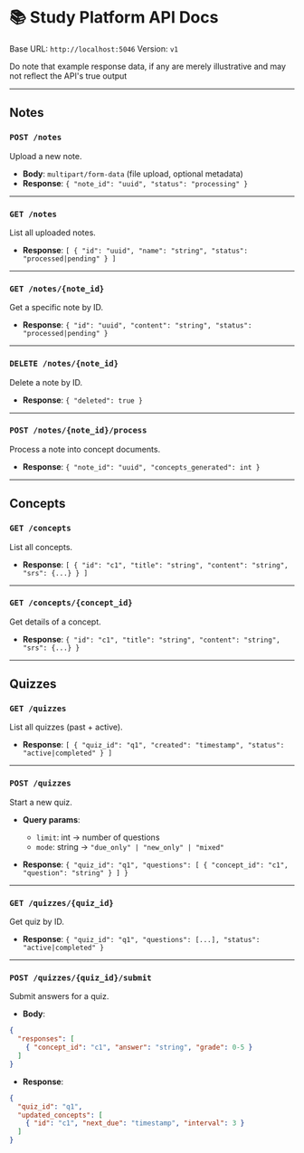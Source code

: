# 📚 Study Platform API Docs

Base URL: `http://localhost:5046`
Version: `v1`

Do note that example response data, if any are merely illustrative and may not reflect the API's true output

---

## **Notes**

### `POST /notes`

Upload a new note.

* **Body**: `multipart/form-data` (file upload, optional metadata)
* **Response**: `{ "note_id": "uuid", "status": "processing" }`

---

### `GET /notes`

List all uploaded notes.

* **Response**: `[ { "id": "uuid", "name": "string", "status": "processed|pending" } ]`

---

### `GET /notes/{note_id}`

Get a specific note by ID.

* **Response**: `{ "id": "uuid", "content": "string", "status": "processed|pending" }`

---

### `DELETE /notes/{note_id}`

Delete a note by ID.

* **Response**: `{ "deleted": true }`

---

### `POST /notes/{note_id}/process`

Process a note into concept documents.

* **Response**: `{ "note_id": "uuid", "concepts_generated": int }`

---

## **Concepts**

### `GET /concepts`

List all concepts.

* **Response**: `[ { "id": "c1", "title": "string", "content": "string", "srs": {...} } ]`

---

### `GET /concepts/{concept_id}`

Get details of a concept.

* **Response**: `{ "id": "c1", "title": "string", "content": "string", "srs": {...} }`

---

## **Quizzes**

### `GET /quizzes`

List all quizzes (past + active).

* **Response**: `[ { "quiz_id": "q1", "created": "timestamp", "status": "active|completed" } ]`

---

### `POST /quizzes`

Start a new quiz.

* **Query params**:

  * `limit`: int → number of questions
  * `mode`: string → `"due_only" | "new_only" | "mixed"`
* **Response**: `{ "quiz_id": "q1", "questions": [ { "concept_id": "c1", "question": "string" } ] }`

---

### `GET /quizzes/{quiz_id}`

Get quiz by ID.

* **Response**: `{ "quiz_id": "q1", "questions": [...], "status": "active|completed" }`

---

### `POST /quizzes/{quiz_id}/submit`

Submit answers for a quiz.

* **Body**:

```json
{
  "responses": [
    { "concept_id": "c1", "answer": "string", "grade": 0-5 }
  ]
}
```

* **Response**:

```json
{
  "quiz_id": "q1",
  "updated_concepts": [
    { "id": "c1", "next_due": "timestamp", "interval": 3 }
  ]
}
```
